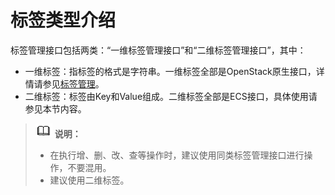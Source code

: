 # 标签类型介绍<a name="ecs_02_1001"></a>

标签管理接口包括两类：“一维标签管理接口”和“二维标签管理接口”，其中：

-   一维标签：指标签的格式是字符串。一维标签全部是OpenStack原生接口，详情请参见[标签管理](标签管理（OpenStack原生）.md)。
-   二维标签：标签由Key和Value组成。二维标签全部是ECS接口，具体使用请参见本节内容。

>![](public_sys-resources/icon-note.gif) **说明：** 
>-   在执行增、删、改、查等操作时，建议使用同类标签管理接口进行操作，不要混用。
>-   建议使用二维标签。


